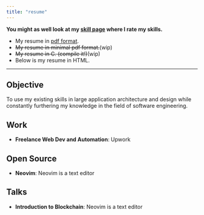 ```yaml
---
title: "resume"
---
```


**You might as well look at my [skill page](/skills) where I rate my skills.**

- My resume in [pdf format](#).
- ~~My resume in minimal pdf format.~~(wip)
- ~~My resume in C. (compile it!)~~(wip)
- Below is my resume in HTML.

-----
## Objective
To use my existing skills in large application architecture and design while constantly furthering my knowledge in the field of software engineering.
## Work
- **Freelance Web Dev and Automation**: Upwork
## Open Source
- **Neovim**: Neovim is a text editor
## Talks
- **Introduction to Blockchain**: Neovim is a text editor
